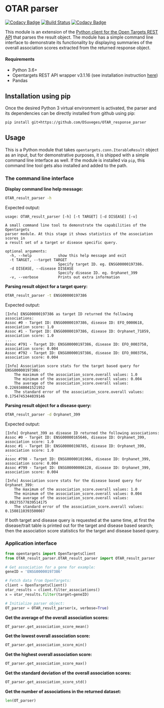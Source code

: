 # OTAR parser

[![Codacy Badge](https://api.codacy.com/project/badge/Grade/ab0fc19c6def4bffb44ce6d89f75df85)](https://www.codacy.com/app/DSuveges/OTAR_response_parser?utm_source=github.com&amp;utm_medium=referral&amp;utm_content=DSuveges/OTAR_response_parser&amp;utm_campaign=Badge_Grade)
[![Build Status](https://travis-ci.org/DSuveges/OTAR_response_parser.svg?branch=master)](https://travis-ci.org/DSuveges/OTAR_response_parser)
[![Codacy Badge](https://api.codacy.com/project/badge/Coverage/ab0fc19c6def4bffb44ce6d89f75df85)](https://www.codacy.com/app/DSuveges/OTAR_response_parser?utm_source=github.com&utm_medium=referral&utm_content=DSuveges/OTAR_response_parser&utm_campaign=Badge_Coverage)

This module is an extension of the [Python client for the Open Targets REST API](https://github.com/opentargets/opentargets-py) 
that parses the result object. The module has a simple command line interface to demonstrate its functionality by displaying 
summaries of the overall association scores extracted from the returned response object.

#### Requirements

* Python 3.6+
* Opentargets REST API wrapper v3.1.16 (see installation instruction [here](https://opentargets.readthedocs.io/en/stable/))
* Pandas

## Installation using pip

Once the desired Python 3 virtual environment is activated, the parser and its dependencies can be directly installed from 
github using pip:

```bash
pip install git+https://github.com/DSuveges/OTAR_response_parser
```

## Usage

This is a Python module that takes `opentargets.conn.IterableResult` object as an input, but for demonstrative 
purposes, it is shipped with a simple command line interface as well. If the module is installed via `pip`, this 
command line tool gets also installed and added to the path. 

### The command line interface

**Display command line help message:**

```bash
OTAR_result_parser -h
``` 

Expected output:
```
usage: OTAR_result_parser [-h] [-t TARGET] [-d DISEASE] [-v]

A small command line tool to demonstrate the capabilities of the Opentargets
parser module. At this stage it shows statistics of the association scores in
a result set of a target or disease specific query.

optional arguments:
  -h, --help            show this help message and exit
  -t TARGET, --target TARGET
                        Specify target ID. eg. ENSG00000197386.
  -d DISEASE, --disease DISEASE
                        Specify disease ID. eg. Orphanet_399
  -v, --verbose         Prints out extra information
```

**Parsing result object for a target query:**

```bash
OTAR_result_parser -t ENSG00000197386
``` 

Expected output:

```
[Info] ENSG00000197386 as target ID returned the following associations:
Assoc #0 - Target ID: ENSG00000197386, disease ID: EFO_0000618, association score: 1.0
Assoc #1 - Target ID: ENSG00000197386, disease ID: Orphanet_71859, association score: 1.0
...
Assoc #791 - Target ID: ENSG00000197386, disease ID: EFO_0003758, association score: 0.004
Assoc #792 - Target ID: ENSG00000197386, disease ID: EFO_0003756, association score: 0.004

[Info] Association score stats for the target based query for ENSG00000197386:
    The maximum of the association_score.overall values: 1.0
    The minimum of the association_score.overall values: 0.004
    The average of the association_score.overall values: 0.2269340041521952
    The standard error of the association_score.overall values: 0.1754745344039146
```

**Parsing result object for a disease query:**

```bash
OTAR_result_parser -d Orphanet_399
``` 

Expected output:

```
[Info] Orphanet_399 as disease ID returned the following associations:
Assoc #0 - Target ID: ENSG00000165646, disease ID: Orphanet_399, association score: 1.0
Assoc #1 - Target ID: ENSG00000198785, disease ID: Orphanet_399, association score: 1.0
...
Assoc #798 - Target ID: ENSG00000101966, disease ID: Orphanet_399, association score: 0.004
Assoc #799 - Target ID: ENSG00000006128, disease ID: Orphanet_399, association score: 0.004

[Info] Association score stats for the disease based query for Orphanet_399:
    The maximum of the association_score.overall values: 1.0
    The minimum of the association_score.overall values: 0.004
    The average of the association_score.overall values: 0.08275577839514175
    The standard error of the association_score.overall values: 0.1508110393500087
```

If both target and disease query is requested at the same time, at first the disease/trait table is printed out 
for the target and disease based search; then the association score statistics for the target and disease based
query.

### Application interface

```python
from opentargets import OpenTargetsClient
from OTAR_result_parser.OTAR_result_parser import OTAR_result_parser

# Get association for a gene for example:
geneID = 'ENSG00000197386'

# Fetch data from OpenTargets:
client = OpenTargetsClient()
otar_results = client.filter_associations()
x = otar_results.filter(target=geneID)

# Initialize parser object:
OT_parser = OTAR_result_parser(x, verbose=True)
```

**Get the average of the overall association scores:**

```python
OT_parser.get_association_score_mean()
```

**Get the lowest overall association score:**

```python
OT_parser.get_association_score_min()
```
**Get the highest overall association score:**

```python
OT_parser.get_association_score_max()
```
**Get the standard deviation of the overall association scores:**

```python
OT_parser.get_association_score_std()
```

**Get the number of associations in the returned dataset:**

```python
len(OT_parser)
```